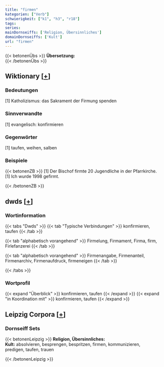 ```yaml
---
title: "firmen"
kategorien: ["Verb"]
schwierigkeit: ["k1", "h3", "r18"]
tags:
series:
mainDornseiffs: ['Religion, Übersinnliches']
domainDornseiffs: ['Kult']
url: "firmen"
---
```


{{< betonenÜbs >}}
**Übersetzung:**  
{{< /betonenÜbs >}}

## Wiktionary [[+](https://de.wiktionary.org/wiki/firmen)]

### Bedeutungen
[1] Katholizismus: das Sakrament der Firmung spenden  

### Sinnverwandte
[1] evangelisch: konfirmieren  

### Gegenwörter
[1] taufen, weihen, salben  

### Beispiele
{{< betonenZB >}}
[1] Der Bischof firmte 20 Jugendliche in der Pfarrkirche.  
[1] Ich wurde 1998 gefirmt.  

{{< /betonenZB >}}


## dwds [[+](https://www.dwds.de/wb/firmen)]

### Wortinformation
{{< tabs "Dwds" >}}
{{< tab "Typische Verbindungen" >}}
konfirmieren, taufen
{{< /tab >}}

{{< tab "alphabetisch vorangehend" >}}
Firmelung, Firmament, Firma, firm, Firlefanzerei
{{< /tab >}}

{{< tab "alphabetisch vorangehend" >}}
Firmenangabe, Firmenanteil, Firmenarchiv, Firmenaufdruck, firmeneigen
{{< /tab >}}

{{< /tabs >}}

### Wortprofil
{{< expand "Überblick" >}} konfirmieren, taufen {{< /expand >}}
{{< expand "in Koordination mit" >}} konfirmieren, taufen {{< /expand >}}

## Leipzig Corpora [[+](https://corpora.uni-leipzig.de/en/res?word=firmen&corpusId=deu_newscrawl-public_2018)]

### Dornseiff Sets
{{< betonenLeipzig >}}
**Religion, Übersinnliches:**  
**Kult:** absolvieren, besprengen, bespritzen, firmen, kommunizieren, predigen, taufen, trauen  

{{< /betonenLeipzig >}}
